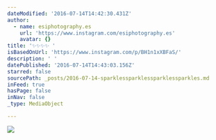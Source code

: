 ```yaml
---
dateModified: '2016-07-14T14:42:30.431Z'
author:
  - name: esiphotography.es
    url: 'https://www.instagram.com/esiphotography.es'
    avatar: {}
title: '✨✨✨✨ '
isBasedOnUrl: 'https://www.instagram.com/p/BH1n1xXBFaS/'
description: ' '
datePublished: '2016-07-14T14:43:03.156Z'
starred: false
sourcePath: _posts/2016-07-14-sparklessparklessparklessparkles.md
inFeed: true
hasPage: false
inNav: false
_type: MediaObject

---
```

![ ](https://imgflo.herokuapp.com/graph/vahj1ThiexotieMo/67820bb5521de2f553981955d2a96e3b/croprotate.jpg?cropheight=434&cropwidth=640&degrees=0&input=https%3A%2F%2Fscontent.cdninstagram.com%2Ft51.2885-15%2Fs640x640%2Fsh0.08%2Fe35%2F13715135_165387737212731_2082999627_n.jpg%3Fig_cache_key%3DMTI5NDExNTY4Njg4NDU5NTM0Ng%253D%253D.2&x=0&y=103)